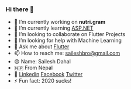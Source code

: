 ### Hi there 👋

- 🔭 I’m currently working on **nutri.gram**
- 🌱 I’m currently learning [ASP.NET](https://dotnet.microsoft.com/apps/aspnet)
- 👯 I’m looking to collaborate on Flutter Projects
- 🤔 I’m looking for help with Machine Learning
- 💬 Ask me about [Flutter](https://flutter.dev)
- 📫 How to reach me: [saileshbro@gmail.com](mailto:saileshbro@gmail.com)
- 😄 Name: Sailesh Dahal
- 🇳🇵 From Nepal
- 📨 [Linkedin](https://www.linkedin.com/in/saileshbro/)   [Facebook](https:///facebook.com/saileshbro)   [Twitter](https://twitter.com/sail_sail30)
- ⚡ Fun fact: 2020 sucks!
